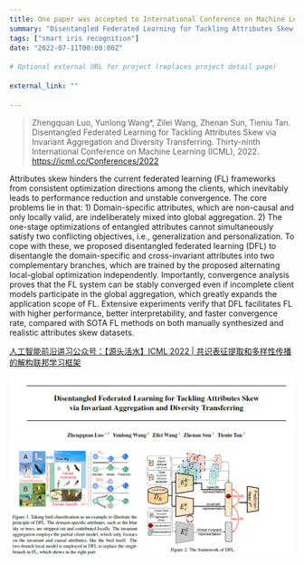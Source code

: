 ```yaml
---
title: One paper was accepted to International Conference on Machine Learning (ICML 2022)
summary: "Disentangled Federated Learning for Tackling Attributes Skew via Invariant Aggregation and Diversity Transferring"
tags: ["smart iris recognition"]
date: "2022-07-11T00:00:00Z"

# Optional external URL for project (replaces project detail page)

external_link: ""

---
```


> Zhengquan Luo, Yunlong Wang*, Zilei Wang, Zhenan Sun, Tieniu Tan. Disentangled Federated Learning for Tackling Attributes Skew via Invariant Aggregation and Diversity Transferring. Thirty-ninth International Conference on Machine Learning (ICML), 2022. <https://icml.cc/Conferences/2022>

Attributes skew hinders the current federated learning (FL) frameworks from consistent optimization directions among the clients, which inevitably leads to performance reduction and unstable convergence. The core problems lie in that: 1) Domain-specific attributes, which are non-causal and only locally valid, are indeliberately mixed into global aggregation. 2) The one-stage optimizations of entangled attributes cannot simultaneously satisfy two conflicting objectives, i.e., generalization and personalization. To cope with these, we proposed disentangled federated learning (DFL) to disentangle the domain-specific and cross-invariant attributes into two complementary branches, which are trained by the proposed alternating local-global optimization independently. Importantly, convergence analysis proves that the FL system can be stably converged even if incomplete client models participate in the global aggregation, which greatly expands the application scope of FL. Extensive experiments verify that DFL facilitates FL with higher performance, better interpretability, and faster convergence rate, compared with SOTA FL methods on both manually synthesized and realistic attributes skew datasets.

[人工智能前沿讲习公众号：【源头活水】ICML 2022 | 共识表征提取和多样性传播的解构联邦学习框架](https://mp.weixin.qq.com/s/xU_Rvbofvwveekq41SCpZA)

![ICML2022](ICML2022-pic1.png)